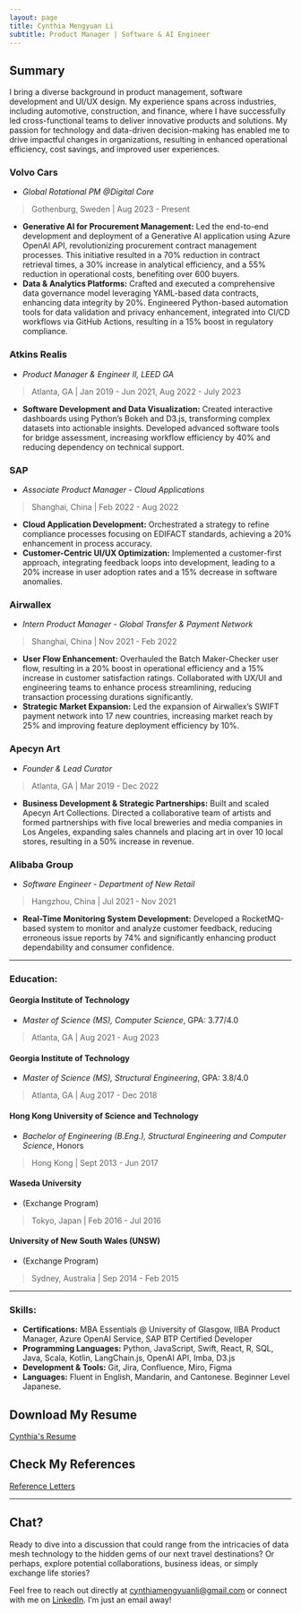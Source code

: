 ```yaml
---
layout: page
title: Cynthia Mengyuan Li
subtitle: Product Manager | Software & AI Engineer
---
```


## Summary

I bring a diverse background in product management, software development and UI/UX design. My experience spans across industries, including automotive, construction, and finance, where I have successfully led cross-functional teams to deliver innovative products and solutions. My passion for technology and data-driven decision-making has enabled me to drive impactful changes in organizations, resulting in enhanced operational efficiency, cost savings, and improved user experiences.

### Volvo Cars
- _Global Rotational PM @Digital Core_
> Gothenburg, Sweden \| Aug 2023 - Present

  - **Generative AI for Procurement Management:** Led the end-to-end development and deployment of a Generative AI application using Azure OpenAI API, revolutionizing procurement contract management processes. This initiative resulted in a 70% reduction in contract retrieval times, a 30% increase in analytical efficiency, and a 55% reduction in operational costs, benefiting over 600 buyers.
  - **Data & Analytics Platforms:** Crafted and executed a comprehensive data governance model leveraging YAML-based data contracts, enhancing data integrity by 20%. Engineered Python-based automation tools for data validation and privacy enhancement, integrated into CI/CD workflows via GitHub Actions, resulting in a 15% boost in regulatory compliance.

### Atkins Realis
- _Product Manager & Engineer II, LEED GA_
> Atlanta, GA \| Jan 2019 - Jun 2021, Aug 2022 - July 2023

  - **Software Development and Data Visualization:** Created interactive dashboards using Python’s Bokeh and D3.js, transforming complex datasets into actionable insights. Developed advanced software tools for bridge assessment, increasing workflow efficiency by 40% and reducing dependency on technical support.

### SAP
- _Associate Product Manager - Cloud Applications_
> Shanghai, China \| Feb 2022 - Aug 2022

  - **Cloud Application Development:** Orchestrated a strategy to refine compliance processes focusing on EDIFACT standards, achieving a 20% enhancement in process accuracy.
  - **Customer-Centric UI/UX Optimization:** Implemented a customer-first approach, integrating feedback loops into development, leading to a 20% increase in user adoption rates and a 15% decrease in software anomalies.

### Airwallex
- _Intern Product Manager - Global Transfer & Payment Network_
> Shanghai, China \| Nov 2021 - Feb 2022

  - **User Flow Enhancement:** Overhauled the Batch Maker-Checker user flow, resulting in a 20% boost in operational efficiency and a 15% increase in customer satisfaction ratings. Collaborated with UX/UI and engineering teams to enhance process streamlining, reducing transaction processing durations significantly.
  - **Strategic Market Expansion:** Led the expansion of Airwallex’s SWIFT payment network into 17 new countries, increasing market reach by 25% and improving feature deployment efficiency by 10%.

### Apecyn Art
- _Founder & Lead Curator_
> Atlanta, GA \| Mar 2019 - Dec 2022

  - **Business Development & Strategic Partnerships:** Built and scaled Apecyn Art Collections. Directed a collaborative team of artists and formed partnerships with five local breweries and media companies in Los Angeles, expanding sales channels and placing art in over 10 local stores, resulting in a 50% increase in revenue.

### Alibaba Group
- _Software Engineer - Department of New Retail_
> Hangzhou, China \| Jul 2021 - Nov 2021

  - **Real-Time Monitoring System Development:** Developed a RocketMQ-based system to monitor and analyze customer feedback, reducing erroneous issue reports by 74% and significantly enhancing product dependability and consumer confidence.

<!-- ### Georgia Institute of Technology
_Graduate Student Assistant_
Atlanta, GA, Jan 2023 - May 2023

During my tenure as a Graduate Student Assistant at Georgia Tech, I was responsible for creating and executing Python workshops, which led to a 50% increase in student engagement. My role involved not only educational content creation but also managing lab resources and assisting in research projects. This experience sharpened my skills in data visualization and analytics, crucial for data-driven product management. -->

---

### Education:

#### Georgia Institute of Technology
- *Master of Science (MS), Computer Science*, GPA: 3.77/4.0
>  Atlanta, GA \| Aug 2021 - Aug 2023

#### Georgia Institute of Technology
- *Master of Science (MS), Structural Engineering*, GPA: 3.8/4.0
> Atlanta, GA \| Aug 2017 - Dec 2018

#### Hong Kong University of Science and Technology
- *Bachelor of Engineering (B.Eng.), Structural Engineering and Computer Science*, Honors
> Hong Kong \| Sept 2013 - Jun 2017


#### Waseda University
- (Exchange Program)
> Tokyo, Japan \| Feb 2016 - Jul 2016

#### University of New South Wales (UNSW)
- (Exchange Program)
> Sydney, Australia \| Sep 2014 - Feb 2015

---

### Skills:

- **Certifications:** MBA Essentials @ University of Glasgow, IIBA Product Manager, Azure OpenAI Service, SAP BTP Certified Developer
- **Programming Languages:** Python, JavaScript, Swift, React, R, SQL, Java, Scala, Kotlin, LangChain.js, OpenAI API, Imba, D3.js
- **Development & Tools:** Git, Jira, Confluence, Miro, Figma
- **Languages:** Fluent in English, Mandarin, and Cantonese. Beginner Level Japanese.

## Download My Resume
[Cynthia's Resume](resources/Cynthia_Li_resume.pdf)

## Check My References
[Reference Letters](resources/reference_letters.pdf)

<!-- ## Build-Measure-Learn
I firmly believe in the Build-Measure-Learn feedback loop, as advocated in the Lean Startup methodology. This approach will guide my efforts in iterative product development, enabling us to rapidly adapt to changing requirements and continuously improve our offerings. -->

---

## Chat?

Ready to dive into a discussion that could range from the intricacies of data mesh technology to the hidden gems of our next travel destinations? Or perhaps, explore potential collaborations, business ideas, or simply exchange life stories?

Feel free to reach out directly at [cynthiamengyuanli@gmail.com](mailto:cynthiamengyuanli@gmail.com) or connect with me on [LinkedIn](https://www.linkedin.com/in/mengyuan-li-cynthia/). I’m just an email away!
